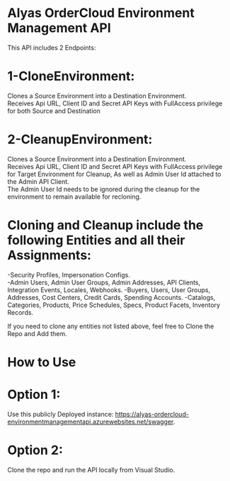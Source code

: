 # Alyas OrderCloud Environment Management API
This API includes 2 Endpoints:
# 1-CloneEnvironment: 
Clones a Source Environment into a Destination Environment.  
Receives Api URL, Client ID and Secret API Keys with FullAccess privilege for both Source and Destination  
# 2-CleanupEnvironment: 
Clones a Source Environment into a Destination Environment.  
Receives Api URL, Client ID and Secret API Keys with FullAccess privilege for Target Environment for Cleanup, As well as Admin User Id attached to the Admin API Client.  
The Admin User Id needs to be ignored during the cleanup for the environment to remain available for recloning.  

# Cloning and Cleanup include the following Entities and all their Assignments:  
-Security Profiles, Impersonation Configs.  
-Admin Users, Admin User Groups, Admin Addresses, API Clients, Integration Events, Locales, Webhooks. 
-Buyers, Users, User Groups, Addresses, Cost Centers, Credit Cards, Spending Accounts.
-Catalogs, Categories, Products, Price Schedules, Specs, Product Facets, Inventory Records.

If you need to clone any entities not listed above, feel free to Clone the Repo and Add them.  


# How to Use

# Option 1:  
Use this publicly Deployed instance:  https://alyas-ordercloud-environmentmanagementapi.azurewebsites.net/swagger.

# Option 2:
Clone the repo and run the API locally from Visual Studio.
